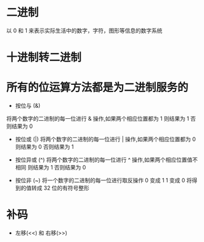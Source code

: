 # 二进制

以 0 和 1 来表示实际生活中的数字，字符，图形等信息的数字系统

# 十进制转二进制

# 所有的位运算方法都是为二进制服务的

- 按位与 (&)

将两个数字的二进制的每一位进行 & 操作,如果两个相应位置都为 1 则结果为 1 否则结果为 0

- 按位或 (|)
  将两个数字的二进制的每一位进行 | 操作,如果两个相应位置都为 0 则结果为 0 否则结果为 1

- 按位异或 (^)
  将两个数字的二进制的每一位进行 ^ 操作,如果两个相应位置值不相同 则结果为 1 否则结果为 0

- 按位非 (~)
  将一个数字的二进制的每一位进行取反操作 0 变成 1 1 变成 0 将得到的值转成 32 位的有符号整形

# 补码



- 左移(<<) 和 右移(>>)


